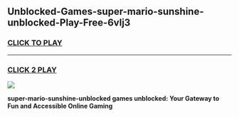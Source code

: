 
## Unblocked-Games-super-mario-sunshine-unblocked-Play-Free-6vlj3
<h3>
<a href="https://premium76.site?title=super-mario-sunshine-unblocked&ref=20M">CLICK TO PLAY</a></h3>
<hr>

<h3>
<a href="https://premium76.site?title=super-mario-sunshine-unblocked&ref=20M">CLICK 2 PLAY</a>
  
</h3>

<a href="https://premium76.site?title=super-mario-sunshine-unblocked&ref=19M"><img src="https://clearcache.store/games.png"></a>


**super-mario-sunshine-unblocked games unblocked: Your Gateway to Fun and Accessible Online Gaming**
